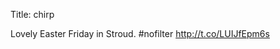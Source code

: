 Title: chirp

Lovely Easter Friday in Stroud. #nofilter <a href="http://t.co/LUIJfEpm6s">http://t.co/LUIJfEpm6s</a>
